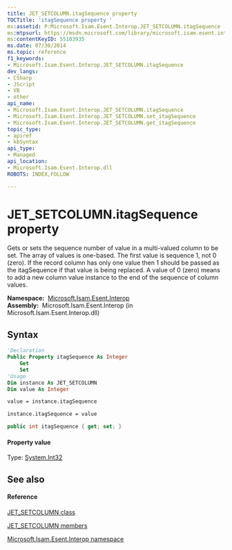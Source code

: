 ```yaml
---
title: JET_SETCOLUMN.itagSequence property 
TOCTitle: 'itagSequence property '
ms:assetid: P:Microsoft.Isam.Esent.Interop.JET_SETCOLUMN.itagSequence
ms:mtpsurl: https://msdn.microsoft.com/library/microsoft.isam.esent.interop.jet_setcolumn.itagsequence(v=EXCHG.10)
ms:contentKeyID: 55103935
ms.date: 07/30/2014
ms.topic: reference
f1_keywords:
- Microsoft.Isam.Esent.Interop.JET_SETCOLUMN.itagSequence
dev_langs:
- CSharp
- JScript
- VB
- other
api_name: 
- Microsoft.Isam.Esent.Interop.JET_SETCOLUMN.itagSequence
- Microsoft.Isam.Esent.Interop.JET_SETCOLUMN.set_itagSequence
- Microsoft.Isam.Esent.Interop.JET_SETCOLUMN.get_itagSequence
topic_type: 
- apiref
- kbSyntax
api_type: 
- Managed
api_location: 
- Microsoft.Isam.Esent.Interop.dll
ROBOTS: INDEX,FOLLOW

---
```


# JET_SETCOLUMN.itagSequence property

Gets or sets the sequence number of value in a multi-valued column to be set. The array of values is one-based. The first value is sequence 1, not 0 (zero). If the record column has only one value then 1 should be passed as the itagSequence if that value is being replaced. A value of 0 (zero) means to add a new column value instance to the end of the sequence of column values.

**Namespace:**  [Microsoft.Isam.Esent.Interop](hh596136\(v=exchg.10\).md)  
**Assembly:**  Microsoft.Isam.Esent.Interop (in Microsoft.Isam.Esent.Interop.dll)

## Syntax

``` vb
'Declaration
Public Property itagSequence As Integer
    Get
    Set
'Usage
Dim instance As JET_SETCOLUMN
Dim value As Integer

value = instance.itagSequence

instance.itagSequence = value
```

``` csharp
public int itagSequence { get; set; }
```

#### Property value

Type: [System.Int32](https://docs.microsoft.com/dotnet/api/system.int32?redirectedfrom=MSDN)  

## See also

#### Reference

[JET_SETCOLUMN class](dn335260\(v=exchg.10\).md)

[JET_SETCOLUMN members](dn335261\(v=exchg.10\).md)

[Microsoft.Isam.Esent.Interop namespace](hh596136\(v=exchg.10\).md)

